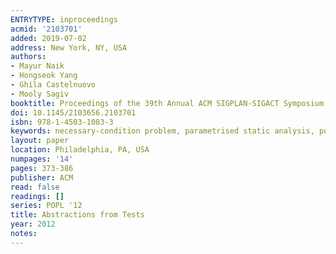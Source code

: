 ```yaml
---
ENTRYTYPE: inproceedings
acmid: '2103701'
added: 2019-07-02
address: New York, NY, USA
authors:
- Mayur Naik
- Hongseok Yang
- Ghila Castelnuovo
- Mooly Sagiv
booktitle: Proceedings of the 39th Annual ACM SIGPLAN-SIGACT Symposium on Principles of Programming Languages
doi: 10.1145/2103656.2103701
isbn: 978-1-4503-1083-3
keywords: necessary-condition problem, parametrised static analysis, points-to analysis, testing, thread-escape analysis
layout: paper
location: Philadelphia, PA, USA
numpages: '14'
pages: 373-386
publisher: ACM
read: false
readings: []
series: POPL '12
title: Abstractions from Tests
year: 2012
notes:
---
```

